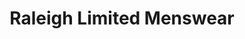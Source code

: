 ---
title: "Raleigh Limited Menswear"
url: /indianapolis/raleigh-limited-menswear/
shop: Schneiderei
---